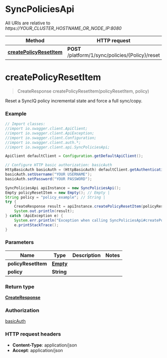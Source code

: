 # SyncPoliciesApi

All URIs are relative to *https://YOUR_CLUSTER_HOSTNAME_OR_NODE_IP:8080*

Method | HTTP request | Description
------------- | ------------- | -------------
[**createPolicyResetItem**](SyncPoliciesApi.md#createPolicyResetItem) | **POST** /platform/1/sync/policies/{Policy}/reset | 


<a name="createPolicyResetItem"></a>
# **createPolicyResetItem**
> CreateResponse createPolicyResetItem(policyResetItem, policy)



Reset a SyncIQ policy incremental state and force a full sync/copy.

### Example
```java
// Import classes:
//import io.swagger.client.ApiClient;
//import io.swagger.client.ApiException;
//import io.swagger.client.Configuration;
//import io.swagger.client.auth.*;
//import io.swagger.client.api.SyncPoliciesApi;

ApiClient defaultClient = Configuration.getDefaultApiClient();

// Configure HTTP basic authorization: basicAuth
HttpBasicAuth basicAuth = (HttpBasicAuth) defaultClient.getAuthentication("basicAuth");
basicAuth.setUsername("YOUR USERNAME");
basicAuth.setPassword("YOUR PASSWORD");

SyncPoliciesApi apiInstance = new SyncPoliciesApi();
Empty policyResetItem = new Empty(); // Empty | 
String policy = "policy_example"; // String | 
try {
    CreateResponse result = apiInstance.createPolicyResetItem(policyResetItem, policy);
    System.out.println(result);
} catch (ApiException e) {
    System.err.println("Exception when calling SyncPoliciesApi#createPolicyResetItem");
    e.printStackTrace();
}
```

### Parameters

Name | Type | Description  | Notes
------------- | ------------- | ------------- | -------------
 **policyResetItem** | [**Empty**](Empty.md)|  |
 **policy** | **String**|  |

### Return type

[**CreateResponse**](CreateResponse.md)

### Authorization

[basicAuth](../README.md#basicAuth)

### HTTP request headers

 - **Content-Type**: application/json
 - **Accept**: application/json

